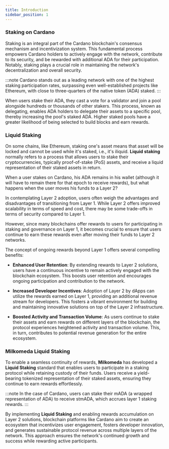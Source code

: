 ```yaml
---
title: Introduction
sidebar_position: 1
---
```


### Staking on Cardano

Staking is an integral part of the Cardano blockchain's consensus mechanism and incentivization system. This fundamental process empowers Cardano holders to actively engage with the network, contribute to its security, and be rewarded with additional ADA for their participation. Notably, staking plays a crucial role in maintaining the network's decentralization and overall security.

:::note 
Cardano stands out as a leading network with one of the highest staking participation rates, surpassing even well-established projects like Ethereum, with close to three-quarters of the native token (ADA) staked.
:::

When users stake their ADA, they cast a vote for a validator and join a pool alongside hundreds or thousands of other stakers. This process, known as delegating, enables ADA holders to delegate their assets to a specific pool, thereby increasing the pool's staked ADA. Higher staked pools have a greater likelihood of being selected to build blocks and earn rewards.

### Liquid Staking

On some chains, like Ethereum, staking one's asset means that asset will be locked and cannot be used while it's staked, i.e., it's iliquid. **Liquid staking** normally refers to a process that allows users to stake their cryptocurrencies, typically proof-of-stake (PoS) assets, and receive a liquid representation of their staked assets in return.
 
When a user stakes on Cardano, his ADA remains in his wallet (although it will have to remain there for that epoch to receive rewards), but what happens when the user moves his funds to a Layer 2?

In contemplating Layer 2 adoption, users often weigh the advantages and disadvantages of transitioning from Layer 1. While Layer 2 offers improved scalability in terms of speed and cost, there may be some trade-offs in terms of security compared to Layer 1.

However, since many blockchains offer rewards to users for participating in staking and governance on Layer 1, it becomes crucial to ensure that users continue to earn these rewards even after moving their funds to Layer 2 networks.


The concept of ongoing rewards beyond Layer 1 offers several compelling benefits:

- **Enhanced User Retention**: By extending rewards to Layer 2 solutions, users have a continuous incentive to remain actively engaged with the blockchain ecosystem. This boosts user retention and encourages ongoing participation and contribution to the network.

- **Increased Developer Incentives**: Adoption of Layer 2 by dApps can utilize the rewards earned on Layer 1, providing an additional revenue stream for developers. This fosters a vibrant environment for building and maintaining innovative solutions on top of the Layer 2 infrastructure.

- **Boosted Activity and Transaction Volume**: As users continue to stake their assets and earn rewards on different layers of the blockchain, the protocol experiences heightened activity and transaction volume. This, in turn, contributes to potential revenue generation for the entire ecosystem.

### Milkomeda Liquid Staking

To enable a seamless continuity of rewards, **Milkomeda** has developed a **Liquid Staking** standard that enables users to participate in a staking protocol while retaining custody of their funds. Users receive a yield-bearing tokenized representation of their staked assets, ensuring they continue to earn rewards effortlessly.


:::note
In the case of Cardano, users can stake their mADA (a wrapped representation of ADA) to receive stmADA, which accrues layer 1 staking rewards.
:::


By implementing **Liquid Staking** and enabling rewards accumulation on Layer 2 solutions, blockchain platforms like Cardano aim to create an ecosystem that incentivizes user engagement, fosters developer innovation, and generates sustainable protocol revenue across multiple layers of the network. This approach ensures the network's continued growth and success while rewarding active participants.
